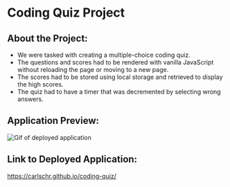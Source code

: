 # Coding Quiz Project

## About the Project:
* We were tasked with creating a multiple-choice coding quiz.
* The questions and scores had to be rendered with vanilla JavaScript without reloading the page or moving to a new page.
* The scores had to be stored using local storage and retrieved to display the high scores.
* The quiz had to have a timer that was decremented by selecting wrong answers.

## Application Preview:
![Gif of deployed application](./images/coding-quiz.gif)

## Link to Deployed Application:
https://carlschr.github.io/coding-quiz/